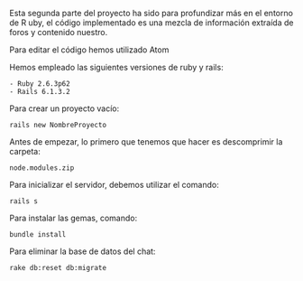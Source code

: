 

Esta segunda parte del proyecto ha sido para profundizar más en el entorno de R
uby, el código implementado es una mezcla de información extraída de foros y contenido nuestro.

Para editar el código hemos utilizado Atom

Hemos empleado las siguientes versiones de ruby y rails:

	- Ruby 2.6.3p62
	- Rails 6.1.3.2

Para crear un proyecto vacío:

	rails new NombreProyecto

Antes de empezar, lo primero que tenemos que hacer es descomprimir la carpeta:

	node.modules.zip

Para inicializar el servidor, debemos utilizar el comando:

	rails s

Para instalar las gemas, comando:

	bundle install

Para eliminar la base de datos del chat:

	rake db:reset db:migrate